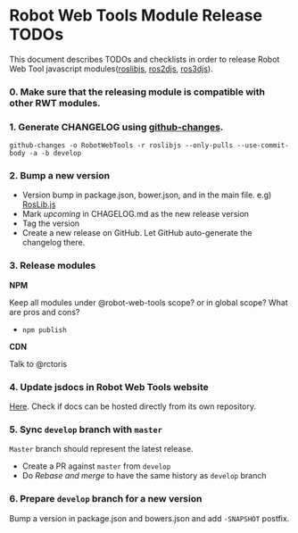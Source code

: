 Robot Web Tools Module Release TODOs
====================================

This document describes TODOs and checklists in order to release
Robot Web Tool javascript modules([roslibjs](https://github.com/RobotWebTools/roslibjs), [ros2djs](https://github.com/RobotWebTools/ros2djs), [ros3djs](https://github.com/RobotWebTools/ros3djs)).

### 0. Make sure that the releasing module is compatible with other RWT modules.

### 1. Generate CHANGELOG using [github-changes](https://github.com/lalitkapoor/github-changes). 

```
github-changes -o RobotWebTools -r roslibjs --only-pulls --use-commit-body -a -b develop
```

### 2. Bump a new version

* Version bump in package.json, bower.json, and in the main file. e.g) [RosLib.js](src/RosLib.js)
* Mark *upcoming* in CHAGELOG.md as the new release version
* Tag the version
* Create a new release on GitHub. Let GitHub auto-generate the changelog there.

### 3. Release modules

**NPM**

Keep all modules under @robot-web-tools scope? or in global scope? What are pros and cons?

* `npm publish`

**CDN**

Talk to @rctoris

### 4. Update jsdocs in Robot Web Tools website

[Here](https://github.com/RobotWebTools/robotwebtools.github.io/tree/master/jsdoc).
Check if docs can be hosted directly from its own repository.

### 5. Sync `develop` branch with `master`

`Master` branch should represent the latest release. 
* Create a PR against `master` from `develop`
* Do *Rebase and merge* to have the same history as `develop` branch

### 6. Prepare `develop` branch for a new version

Bump a version in package.json and bowers.json and add `-SNAPSHOT` postfix.
